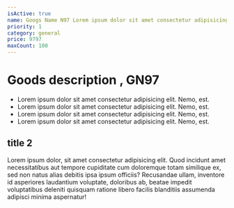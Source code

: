 ```yaml
---
isActive: true
name: Googs Name N97 Lorem ipsum dolor sit amet consectetur adipisicing elit. Nemo, est adipisicing elit.
priority: 1
category: general
price: 9797
maxCount: 100
---
```


# Goods description , GN97
- Lorem ipsum dolor sit amet consectetur adipisicing elit. Nemo, est.
- Lorem ipsum dolor sit amet consectetur adipisicing elit. Nemo, est.
- Lorem ipsum dolor sit amet consectetur adipisicing elit. Nemo, est.
- Lorem ipsum dolor sit amet consectetur adipisicing elit. Nemo, est.

## title 2

Lorem ipsum dolor, sit amet consectetur adipisicing elit. Quod incidunt amet necessitatibus aut tempore cupiditate cum doloremque totam similique ex, sed non natus alias debitis ipsa ipsum officiis? Recusandae ullam, inventore id asperiores laudantium voluptate, doloribus ab, beatae impedit voluptatibus deleniti quisquam ratione libero facilis blanditiis assumenda adipisci minima aspernatur!

